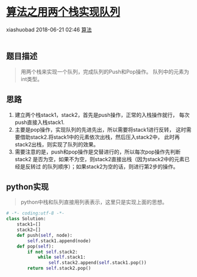 <div class="blog-article">
    <h1><a href="p.html?p=算法/算法之用两个栈实现队列" class="title">算法之用两个栈实现队列</a></h1>
    <span class="author">xiashuobad</span>
    <span class="time">2018-06-21 02:46</span>
    <span><a href="tags.html?t=算法" class="tag">算法</a></span>
    </div>
<br/>

## 题目描述 ##
> 用两个栈来实现一个队列，完成队列的Push和Pop操作。 队列中的元素为int类型。
## 思路 ##
1. 建立两个栈stack1，stack2，首先是push操作，正常的入栈操作就行，
每次push直接入栈stack1.
2. 主要是pop操作，实现队列的先进先出，所以需要将stack1进行反转，
这时需要借助stack2.将stack1中的元素依次出栈，然后压入stack2中，
此时再stack2出栈，则实现了队列的效果。
3. 需要注意的是，push和pop操作是交替进行的，所以每次pop操作先判断stack2
是否为空，如果不为空，则stack2直接出栈（因为stack2中的元素已经是反转过
的队列顺序）；如果stack2为空的话，则进行第2步的操作。

## python实现 ##
> python中栈和队列直接用列表表示，这里只是实现上面的思想。

```python
# -*- coding:utf-8 -*-
class Solution:
    stack1=[]
    stack2=[]
    def push(self, node):
        self.stack1.append(node)
    def pop(self):
        if not self.stack2:
            while self.stack1:
                self.stack2.append(self.stack1.pop())
        return self.stack2.pop()
```